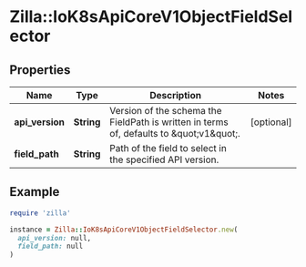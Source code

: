 # Zilla::IoK8sApiCoreV1ObjectFieldSelector

## Properties

| Name | Type | Description | Notes |
| ---- | ---- | ----------- | ----- |
| **api_version** | **String** | Version of the schema the FieldPath is written in terms of, defaults to \&quot;v1\&quot;. | [optional] |
| **field_path** | **String** | Path of the field to select in the specified API version. |  |

## Example

```ruby
require 'zilla'

instance = Zilla::IoK8sApiCoreV1ObjectFieldSelector.new(
  api_version: null,
  field_path: null
)
```

